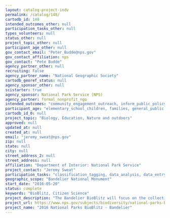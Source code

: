 ```yaml
---
layout: catalog-project-indv
permalink: /catalog/148/
cartodb_id: 148
intended_outcomes_other: null
participation_tasks_other: null
types_volunteers: null
status_other: null
project_topic_other: null
participant_age_other: null
gov_contact_email: "Peter_Budde@nps.gov"
gov_contact_affiliation: nps
gov_contact: "Pete Budde"
agency_partner_other: null
recruiting: False
agency_partner_name: "National Geographic Society"
cartodb_georef_status: null
agency_sponsor_other: null
scistarter: true
agency_sponsor: National Park Service (NPS)
agency_partner: formal_nonprofit_ngo
intended_outcomes: "community_engagement_outreach, inform_public_policy, io_education, operational_integration_use, research_advancement"
participant_age: "elementary_school_children, families, general_public, middle_school_children, targeted_group, teens"
cartodb_id_0: null
project_topic: "Biology, Education, Nature and outdoors"
approved: null
updated_at: null
created_at: null
email: "jeremy_sweat@nps.gov"
zip: null
state: null
city: null
street_address_2: null
street_address: null
affiliation: "Department of Interior: National Park Service"
project_contact: "Jeremy Sweat"
participation_tasks: "classification_tagging, data_analysis, data_entry, finding_entities, identification, learning, observation, site_selection_description, specimen_sample_collection"
geographic_scope: "Bandelier National Monument"
start_date: "2016-05-20"
status: complete
keywords: "BioBlitz, Citizen Science"
project_description: "The Bandelier BioBlitz will focus on the collection of scientific data in the Frijoles Creek watershed, which was seriously impacted by the 2011 Las Conchas fire and subsequent floods. The park will set up research stations at different locations within the Frijoles watershed and teams of scientists and volunteers will collect data about plant and animal species in areas that were impacted by the fire and floods."
project_url: https://www.nps.gov/subjects/biodiversity/national-parks-bioblitz.htm
project_name: "2016 National Parks BioBlitz - Bandelier"
---
```

